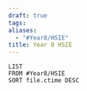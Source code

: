 ```yaml
---
draft: true
tags: 
aliases:
  - "#Year8/HSIE"
title: Year 8 HSIE
---
```

```dataview
LIST
FROM #Year8/HSIE  
SORT file.ctime DESC
```
